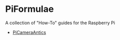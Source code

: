 # PiFormulae
A collection of "How-To" guides for the Raspberry Pi

* [PiCameraAntics](https://github.com/seamusdemora/PiFormulae/blob/master/PiCameraAntics.md)
